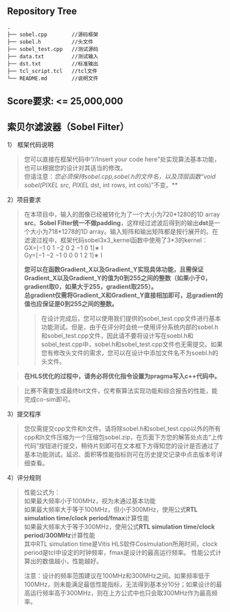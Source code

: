 ## Repository Tree
```
.
├── sobel.cpp        //源码框架
├── sobel.h          //头文件
├── sobel_test.cpp   //测试源码
├── data.txt         //测试输入
├── dst.txt          //标准输出
├── tcl_script.tcl   //tcl文件
└── README.md        //说明文件
```

## Score要求: <= 25,000,000

## 索贝尔滤波器（Sobel Filter）

  1）	框架代码说明
  >您可以直接在框架代码中“//Insert your code here”处实现算法基本功能，也可以根据您的设计对其适当的修改。  
  >但请注意：**您必须保持sobel.cpp,sobel.h的文件名，以及顶层函数“void sobel(PIXEL* src, PIXEL* dst, int rows, int cols)”不变。**

  2）项目要求  
  >在本项目中，输入的图像已经被转化为了一个大小为720\*1280的1D array **src**。**Sobel Filter统一不做padding**，这样经过滤波后得到的输出**dst**是一个大小为718\*1278的1D array。输入矩阵和输出矩阵都是按行展开的。在滤波过程中，框架代码sobel3x3_kernel函数中使用了3*3的kernel：  
  >GX=[−1 0 1 −2 0 2 −1 0 1]∗ I  
  >Gy=[−1 −2 −1 0 0 0 1 2 1]∗ I    
  >
  >**您可以在函数Gradient_X以及Gradient_Y实现具体功能，且需保证Gradient_X以及Gradient_Y的值为0到255之间的整数（如果小于0，gradient取0，如果大于255，gradient取255）。**<br>
  >**总gradient仅需将Gradient_X和Gradient_Y直接相加即可，总gradient的值也应保证是0到255之间的整数。**<br>
  >
  >>在设计完成后，您可以使用我们提供的sobel_test.cpp文件进行基本功能测试。但是，由于在评分时会统一使用评分系统内部的sobel.h和sobel_test.cpp文件，因此请不要将设计写在soebl.h和sobel_test.cpp中，sobel.h和sobel_test.cpp文件也无需提交。如果您有修改头文件的需求，您可以在设计中添加文件名不为soebl.h的头文件。
  
  >**在HLS优化的过程中，请务必将优化指令设置为pragma写入c++代码中。**
  
  >比赛不需要生成最终bit文件，仅考察算法实现功能和综合报告的性能，能完成co-sim即可。
	
  3）提交程序
  >您仅需提交cpp文件和h文件。请将除sobel.h和sobel_test.cpp以外的所有cpp和h文件压缩为一个压缩包sobel.zip，在页面下方您的解答处点击“上传代码”按钮进行提交，稍待片刻即可在文本框下方得知您的设计是否通过了基本功能测试。延迟、面积等性能指标则可在历史提交记录中点击版本号详细查看。
  
  4）评分规则
  >性能公式为：<br>
  >如果最大频率小于100MHz，视为未通过基本功能<br>
  >如果最大频率大于等于100MHz，但小于300MHz，使用公式**RTL simulation time/clock period/fmax**计算性能<br>
  >如果最大频率大于等于300MHz，使用公式**RTL simulation time/clock period/300MHz**计算性能<br>
  >其中RTL simulation time是Vitis HLS软件Cosimulation所用时间，clock period是tcl中设定的时钟频率，fmax是设计的最高运行频率。
  >性能公式计算出的数值越小，性能越好。
  >
  >注意：设计的频率范围建议在100MHz和300MHz之间。如果频率低于100MHz，则未能满足最低性能指标，无法得到基本分10分；如果设计的最高运行频率高于300MHz，则在上方公式中也只会取300MHz作为最高频率。
